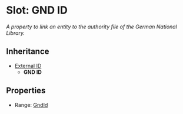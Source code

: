 # Slot: GND ID
_A property to link an entity to the authority file of the German National Library._




## Inheritance

* [External ID](external_id.md)
    * **GND ID**



## Properties

 * Range: [GndId](GndId.md)







